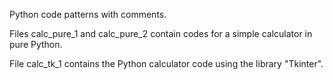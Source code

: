 Python code patterns with comments.

Files calc_pure_1 and calc_pure_2 contain codes for a simple calculator in pure Python.

File calc_tk_1 contains the Python calculator code using the library "Tkinter".







